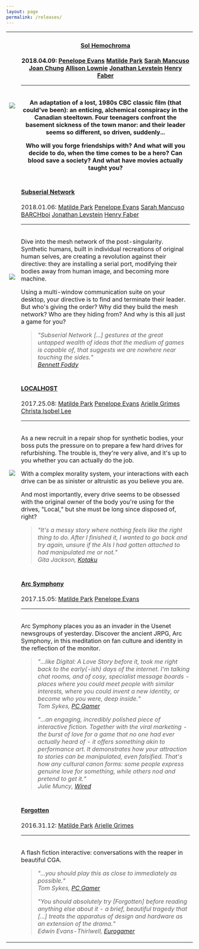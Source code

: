 ```yaml
---
layout: page
permalink: /releases/
---
```

<div class="dos">
<table>
<tbody>
<tr>
  <th class="tableimage"><a href="http://aetherinteractive.itch.io/sol-hemochroma"><img src="/img/SOLcover.jpg"/></a></th>
  <th>
    <h4><a href="http://aetherinteractive.itch.io/sol-hemochroma">Sol Hemochroma</a></h4>
    <p>2018.04.09: <a href="http://wonderbreath.work" title="Creative director, narrative designer">Penelope Evans</a> <a href="http://matildepark.ca" title="Producer, programmer, narrative designer">Matilde Park</a> <a href="http://esselfortium.net" title="Composer">Sarah Mancuso</a> <a href="http://www.joanchung.com" title="Character and UI artist">Joan Chung</a> <a href="http://alowknees.wordpress.com" title="Background artist">Allison Lownie</a> <a href="http://www.jlevstein.com" title="Technical lead">Jonathan Levstein</a> <a href="http://www.henryfaber.com" title="Production mentorship">Henry Faber</a><hr/><br/>
    An adaptation of a lost, 1980s CBC classic film (that could've been): an enticing, alchemical conspiracy in the Canadian steeltown. Four teenagers confront the basement sickness of the town manor: and their leader seems so different, so driven, suddenly...</p>
    <p>Who will you forge friendships with? And what will you decide to do, when the time comes to be a hero? Can blood save a society? And what have movies actually taught you?</p>
  </th>
</tr>
  <tr>
    <td class="tableimage"><a href="http://aetherinteractive.itch.io/subserial-network"><img src="/img/subserial.jpg"/></a></td>
    <td>
      <h4><a href="http://aether.in.net/subserial/">Subserial Network</a></h4>
      <p>2018.01.06: <a href="http://Matildepark.ca" title="Director">Matilde Park</a> <a href="http://wonderbreath.work" title="Narrative designer">Penelope Evans</a> <a href="http://esselfortium.net" title="Composer">Sarah Mancuso</a> <a href="http://barch.itch.io" title="Art director">BARCHboi</a> <a href="http://www.jlevstein.com" title="Technical lead">Jonathan Levstein</a> <a href="http://www.henryfaber.com" title="Producer">Henry Faber</a><hr/><br/>
      Dive into the mesh network of the post-singularity. Synthetic humans, built in individual recreations of original human selves, are creating a revolution against their directive: they are installing a serial port, modifying their bodies away from human image, and becoming more machine.</p>
      <p>Using a  multi-window communication suite on your desktop, your directive is to find and terminate their leader. But who's giving the order? Why did they build the mesh network? Who are they hiding from? And why is this all just a game for you?</p>
      <blockquote><p><i>"Subserial Network [...] gestures at the great untapped wealth of ideas that the medium of games is capable of, that suggests we are nowhere near touching the sides."</i><br />
      <cite><a href="http://thatsnot.fun/subserial-network/">Bennett Foddy</a></cite></p></blockquote>
    </td>
  </tr>
<tr>
<td class="tableimage"><a href="http://aetherinteractive.itch.io/localhost"><img src="/img/local-itch.jpg" /></a></td>
<td>
<h4><a href="http://aetherinteractive.itch.io/localhost">LOCALHOST</a></h4>
<p>2017.25.08: <a href="http://Matildepark.ca" title="Director">Matilde Park</a> <a href="http://wonderbreath.work" title="Narrative designer">Penelope Evans</a> <a href="http://ariellegrimes.com" title="Art director">Arielle Grimes</a> <a href="http://ohpoorpup.bandcamp.com" title="Composer and sound designer">Christa Isobel Lee</a><hr/><br />
As a new recruit in a repair shop for synthetic bodies, your boss puts the pressure on to prepare a few hard drives for refurbishing. The trouble is, they're very alive, and it's up to you whether you can actually do the job.</p>
<p>With a complex morality system, your interactions with each drive can be as sinister or altruistic as you believe you are.</p>
<p>And most importantly, every drive seems to be obsessed with the original owner of the body you're using for the drives, "Local," but she must be long since disposed of, right?</p>
<blockquote><p><i>"It's a messy story where nothing feels like the right thing to do. After I finished it, I wanted to go back and try again, unsure if the AIs I had gotten attached to had manipulated me or not."</i><br />
<cite>Gita Jackson, <a href="https://kotaku.com/an-unsettling-game-where-you-convince-ai-to-let-you-era-1798437040">Kotaku</a></cite></p></blockquote></td>
</tr>
<tr>
<td class="tableimage"><a href="http://aetherinteractive.itch.io/arc-symphony"><img src="/img/arc-cover.jpg" alt=""  /></a></td>
<td>
<h4><a href="http://aetherinteractive.itch.io/arc-symphony">Arc Symphony</a></h4>
<p>2017.15.05: <a href="http://Matildepark.ca" title="Co-creator">Matilde Park</a> <a href="http://wonderbreath.work" title="Co-creator">Penelope Evans</a><hr/><br />
Arc Symphony places you as an invader in the Usenet newsgroups of yesterday. Discover the ancient JRPG, Arc Symphony, in this meditation on fan culture and identity in the reflection of the monitor.</p>
<blockquote><p><i>"...like Digital: A Love Story before it, took me right back to the early(-ish) days of the internet. I'm talking chat rooms, and of cosy, specialist message boards - places where you could meet people with similar interests, where you could invent a new identity, or become who you were, deep inside."</i><br />
<cite>Tom Sykes, <a href="http://www.pcgamer.com/free-games-of-the-week">PC Gamer</a></cite></p>
<p><i>"...an engaging, incredibly polished piece of interactive fiction. Together with the viral marketing - the burst of love for a game that no one had ever actually heard of - it offers something akin to performance art. It demonstrates how your attraction to stories can be manipulated, even falsified. That's how any cultural canon forms: some people express genuine love for something, while others nod and pretend to get it."</i><br />
<cite>Julie Muncy, <a href="https://www.wired.com/2017/05/arc-symphony-games-memory/">Wired</a></cite></p></blockquote>
</td>
</tr>
<tr>
<td class="tableimage"><a href="http://aetherinteractive.itch.io/forgotten"><img src="/img/forgotten.png" alt=""  /></a></td>
<td>
<h4><a href="http://aetherinteractive.itch.io/forgotten">Forgotten</a></h4>
<p>2016.31.12: <a href="http://Matildepark.ca" title="Writer and programmer">Matilde Park</a> <a href="http://www.slimekat.com" title="Artist">Arielle Grimes</a><hr/><br />
A flash fiction interactive: conversations with the reaper in beautiful CGA.</p>
<blockquote><p><i>"...you should play this as close to immediately as possible."</i><br />
<cite>Tom Sykes, <a href="http://www.pcgamer.com/free-games-of-the-week">PC Gamer</a></cite></p>
<p><i>"You should absolutely try [Forgotten] before reading anything else about it - a brief, beautiful tragedy that [...] treats the apparatus of design and hardware as an extension of the drama."</i><br />
<cite>Edwin Evans-Thirlwell, <a href="http://www.eurogamer.net/articles/2017-02-07-broken-dragons-in-praise-of-morrowind-a-game-about-game-design">Eurogamer</a></cite></p></blockquote>
</td>
</tr>
</tbody>
</table>
